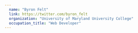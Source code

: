 ```yaml
---
  name: "Byron Felt"
  link: https://twitter.com/byron_felt
  organization: "University of Maryland University College"
  occupation_title: "Web Developer"
---
```

